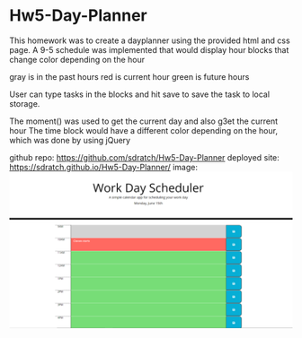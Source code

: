 # Hw5-Day-Planner
This homework was to create a dayplanner using the provided html and css page.
A 9-5 schedule was implemented that would display hour blocks that change color depending on the hour

gray is in the past hours
red is current hour
green is future hours

User can type tasks in the blocks and hit save to save the task to local storage.

The moment() was used to get the current day and also g3et the current hour
The time block would have a different color depending on the hour, which was done by using jQuery

github repo: https://github.com/sdratch/Hw5-Day-Planner
deployed site: https://sdratch.github.io/Hw5-Day-Planner/
image: ![alt text](./img.PNG)
